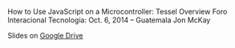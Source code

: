 How to Use JavaScript on a Microcontroller: Tessel Overview
Foro Interacional Tecnologia: Oct. 6, 2014 – Guatemala
Jon McKay

Slides on [Google Drive](https://docs.google.com/presentation/d/12FV87oOZSKI5tG5GDMbpdYI2eI1zpilcvNIIIMVTkxc/edit?usp=sharing)

